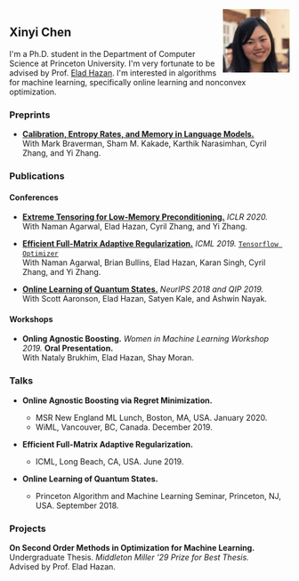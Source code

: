 <img src="/assets/photo_1.jpg" width="120" align="right"/>

## Xinyi Chen

I'm a Ph.D. student in the Department of Computer Science at Princeton University. I'm very fortunate to be advised by Prof. [Elad Hazan](https://www.cs.princeton.edu/~ehazan/). I'm interested in algorithms for machine learning, specifically online learning and nonconvex optimization. 

### Preprints
- [**Calibration, Entropy Rates, and Memory in Language Models.**](https://arxiv.org/abs/1906.05664)       
With Mark Braverman, Sham M. Kakade, Karthik Narasimhan, Cyril Zhang, and Yi Zhang.


### Publications
#### Conferences 
- [**Extreme Tensoring for Low-Memory Preconditioning.**](https://arxiv.org/abs/1902.04620) *ICLR 2020.*  
With Naman Agarwal, Elad Hazan, Cyril Zhang, and Yi Zhang.

- [**Efficient Full-Matrix Adaptive Regularization.**](https://arxiv.org/abs/1806.02958) *ICML 2019.* [`Tensorflow Optimizer`](https://www.tensorflow.org/api_docs/python/tf/contrib/opt/GGTOptimizer)  
With Naman Agarwal, Brian Bullins, Elad Hazan, Karan Singh, Cyril Zhang, and Yi Zhang.

- [**Online Learning of Quantum States.**](https://arxiv.org/abs/1802.09025) *NeurIPS 2018 and QIP 2019.*  
With Scott Aaronson, Elad Hazan, Satyen Kale, and Ashwin Nayak.

#### Workshops
- **Onling Agnostic Boosting.** *Women in Machine Learning Workshop 2019.* **Oral Presentation.**       
With Nataly Brukhim, Elad Hazan, Shay Moran.

### Talks
* **Online Agnostic Boosting via Regret Minimization.**
    * MSR New England ML Lunch, Boston, MA, USA. January 2020.
    * WiML, Vancouver, BC, Canada. December 2019.

* **Efficient Full-Matrix Adaptive Regularization.**
    * ICML, Long Beach, CA, USA. June 2019.
  
* **Online Learning of Quantum States.**
    * Princeton Algorithm and Machine Learning Seminar, Princeton, NJ, USA. September 2018.


### Projects
**On Second Order Methods in Optimization for Machine Learning.** Undergraduate Thesis. _Middleton Miller '29 Prize for Best Thesis._  
Advised by Prof. Elad Hazan.
